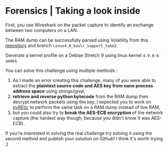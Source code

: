 # Forensics | Taking a look inside

First, you use Wireshark on the packet capture to identify an exchange
between two computers on a LAN.

The RAM dump can be successfully parsed using Volatility from this
[repository](https://github.com/bneuburg/volatility) and branch
`Linux4_8_kaslr_support_take2`.

Generate a kernel profile on a Debian Stretch 9 using linux kernel
`4.9.0-6-amd64`.

You can solve this challenge using multiple methods :

1. As I made an error creating this challenge, many of you were able to 
   extract the **plaintext source code and AES key from nano process 
   address space** using *strings*/*grep*,
2. **retrieve and reverse python bytecode** from the RAM dump then decrypt 
   network packets using the key, I expected you to work on [pyREtic](https://github.com/MyNameIsMeerkat/pyREtic) 
   to perform the same task on a RAM dump instead of live RAM,
3. but you could also try to **break the AES-ECB encryption** of the 
   network capture (the hardest way though, because you didn't know 
   it was AES-ECB).

If you're interested in solving the real challenge try solving it using the second method and publish your solution on Github! I think it's worth trying ;)
